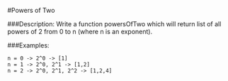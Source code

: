 #Powers of Two

###Description:
Write a function powersOfTwo which will return list of all powers of 2 from 0 to n (where n is an exponent).

###Examples:
```
n = 0 -> 2^0 -> [1]
n = 1 -> 2^0, 2^1 -> [1,2]
n = 2 -> 2^0, 2^1, 2^2 -> [1,2,4]
```
